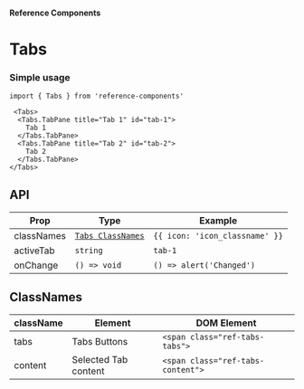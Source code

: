 #### Reference Components

# Tabs

### Simple usage

```
import { Tabs } from 'reference-components'

 <Tabs>
  <Tabs.TabPane title="Tab 1" id="tab-1">
    Tab 1
  </Tabs.TabPane>
  <Tabs.TabPane title="Tab 2" id="tab-2">
    Tab 2
  </Tabs.TabPane>
</Tabs>
```

## API

| Prop       | Type                             | Example                        |
| ---------- | -------------------------------- | ------------------------------ |
| classNames | [`Tabs ClassNames`](#classnames) | `{{ icon: 'icon_classname' }}` |
| activeTab  | `string`                         | `tab-1`                        |
| onChange   | `() => void`                     | `() => alert('Changed')`       |

## ClassNames

| className | Element              | DOM Element                       |
| --------- | -------------------- | --------------------------------- |
| tabs      | Tabs Buttons         | `<span class="ref-tabs-tabs">`    |
| content   | Selected Tab content | `<span class="ref-tabs-content">` |
